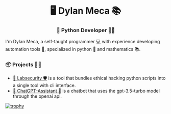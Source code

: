 <h1 align="center">🖥️ Dylan Meca 📚</h1>
<h3 align="center">🐍 Python Developer 👨‍💻</h3>

I'm Dylan Meca, a self-taught programmer 💻 with experience developing automation tools 🤖, specialized in python 🐍 and mathematics 📚.

### 📦 Projects 🧑‍💼

- [🔬 Labsecurity 🛡️](https://github.com/dylanmeca/labsecurity) is a tool that bundles ethical hacking python scripts into a single tool with cli interface.
- [🤖 ChatGPT-Assistant 🐍](https://huggingface.co/spaces/dylanmeca/ChatGPT-Assistant) is a chatbot that uses the gpt-3.5-turbo model through the openai api.

[![trophy](https://github-profile-trophy.vercel.app/?username=dylanmeca)](https://github.com/ryo-ma/github-profile-trophy)
